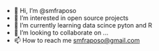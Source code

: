 - 👋 Hi, I’m @smfraposo
- 👀 I’m interested in open source projects
- 🌱 I’m currently learning data scince pyton and R
- 💞️ I’m looking to collaborate on ...
- 📫 How to reach me smfraposo@gmail.com

<!---
smfraposo/smfraposo is a ✨ special ✨ repository because its `README.md` (this file) appears on your GitHub profile.
You can click the Preview link to take a look at your changes.
--->
